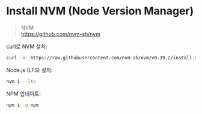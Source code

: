 # Install NVM (Node Version Manager)

> NVM <br/> https://github.com/nvm-sh/nvm

curl로 NVM 설치:

```zsh
curl -o- https://raw.githubusercontent.com/nvm-sh/nvm/v0.39.2/install.sh | zsh
```

Node.js (LTS) 설치:

```zsh
nvm i --lts
```

NPM 업데이트:

```zsh
npm i -g npm
```

